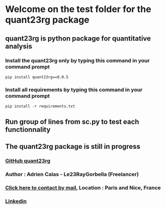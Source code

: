 # Welcome on the test folder for the quant23rg package

## quant23rg is python package for quantitative analysis

### Install the quant23rg only by typing this command in your command prompt 

```
pip install quant23rg==0.0.5
```

### Install all requirements by typing this command in your command prompt 

```
pip install -r requirements.txt
```

## Run group of lines from sc.py to test each functionnality 

## The quant23rg package is still in progress

### [GitHub quant23rg](https://github.com/leRayGorbella/quant23rg/tree/main)

### Author : Adrien Calas - Le23RayGorbella (Freelancer)

### [Click here to contact by mail](mailto:le23rg@icloud.com?subject=[From%20quant23rg%20package]), Location : Paris and Nice, France

### [Linkedin](https://www.linkedin.com/in/adrien-calas-881132151/)
